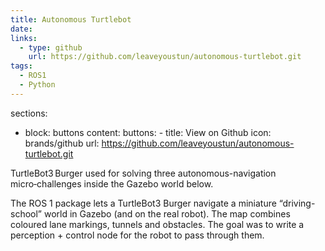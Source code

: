 ```yaml
---
title: Autonomous Turtlebot
date: 
links:
  - type: github
    url: https://github.com/leaveyoustun/autonomous-turtlebot.git
tags:
  - ROS1
  - Python
---
```

sections:
  - block: buttons
      content:
        buttons:
          - title: View on Github
            icon: brands/github
            url: https://github.com/leaveyoustun/autonomous-turtlebot.git

TurtleBot3 Burger used for solving three autonomous-navigation micro‑challenges inside the Gazebo world below.

<!--more-->
The ROS 1 package lets a TurtleBot3 Burger navigate a miniature “driving-school” world in Gazebo (and on the real robot). The map combines coloured lane markings, tunnels and obstacles. The goal was to write a perception + control node for the robot to pass through them.

